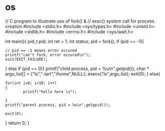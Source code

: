 # os
// C program to illustrate use of fork() & 
// exec() system call for process creation 
#include <stdio.h> 
#include <sys/types.h> 
#include <unistd.h> 
#include <stdlib.h> 
#include <errno.h> 
#include <sys/wait.h> 

int main(){ 
pid_t pid; 
int ret = 1; 
int status; 
pid = fork(); 
if (pid == -1){ 

	// pid == -1 means error occured 
	printf("can't fork, error occured\n"); 
	exit(EXIT_FAILURE); 
} 
else if (pid == 0){ 
	printf("child process, pid = %u\n",getpid()); 
	char * argv_list[] = {"ls","-lart","/home",NULL}; 
	execv("ls",argv_list); 
	exit(0); 
} 
else{ 

	for(int i=0; i<10; i++)
	{
	    	printf("hello here \n"); 

	}
	printf("parent process, pid = %u\n",getppid()); 

	exit(0); 
} 
return 0; 
} 
